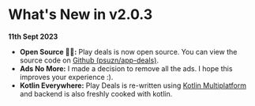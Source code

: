 # What's New in v2.0.3

**11th Sept 2023**

- **Open Source 🥳🥳:** Play deals is now open source. You can view the source code on [Github (psuzn/app-deals)](https://github.com/psuzn/app-deals).
- **Ads No More:** I made a decision to remove all the ads. I hope this improves your experience :).
- **Kotlin Everywhere:**  Play Deals is re-written using [Kotlin Multiplatform](https://github.com/JetBrains/compose-multiplatform) and backend is also freshly cooked with kotlin.
